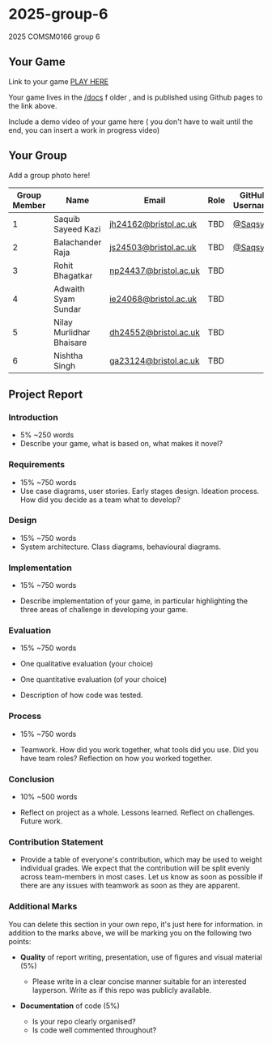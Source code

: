 # 2025-group-6

2025 COMSM0166 group 6

## Your Game

Link to your game [PLAY HERE](https://peteinfo.github.io/COMSM0166-project-template/)

Your game lives in the [/docs](/docs) f older , and is published using Github pages to the link above.

Include a demo video of your game here ( you don't have to wait until the end, you can insert a work in progress video)

## Your Group

Add a group photo here!   

| Group Member | Name                     | Email                 | Role | GitHub Username                    |
|--------------|--------------------------|-----------------------|------|------------------------------------|
| 1            | Saquib Sayeed Kazi       | jh24162@bristol.ac.uk | TBD  | [@Saqsy](https://github.com/Saqsy) |
| 2            | Balachander Raja         | js24503@bristol.ac.uk | TBD  |  [@Saqsy](https://github.com/Saqsy)                                  |
| 3            | Rohit Bhagatkar          | np24437@bristol.ac.uk | TBD  |                                    |
| 4            | Adwaith Syam Sundar      | ie24068@bristol.ac.uk | TBD  |                                    |
| 5            | Nilay Murlidhar Bhaisare | dh24552@bristol.ac.uk | TBD  |                                    |
| 6            | Nishtha Singh            | ga23124@bristol.ac.uk | TBD  |                                    |

## Project Report

### Introduction

- 5% ~250 words
- Describe your game, what is based on, what makes it novel?

### Requirements

- 15% ~750 words
- Use case diagrams, user stories. Early stages design. Ideation process. How did you decide as a team what to develop?

### Design

- 15% ~750 words
- System architecture. Class diagrams, behavioural diagrams.

### Implementation

- 15% ~750 words

- Describe implementation of your game, in particular highlighting the three areas of challenge in developing your game.

### Evaluation

- 15% ~750 words

- One qualitative evaluation (your choice)

- One quantitative evaluation (of your choice)

- Description of how code was tested.

### Process

- 15% ~750 words

- Teamwork. How did you work together, what tools did you use. Did you have team roles? Reflection on how you worked
  together.

### Conclusion

- 10% ~500 words

- Reflect on project as a whole. Lessons learned. Reflect on challenges. Future work.

### Contribution Statement

- Provide a table of everyone's contribution, which may be used to weight individual grades. We expect that the
  contribution will be split evenly across team-members in most cases. Let us know as soon as possible if there are any
  issues with teamwork as soon as they are apparent.

### Additional Marks

You can delete this section in your own repo, it's just here for information. in addition to the marks above, we will be
marking you on the following two points:

- **Quality** of report writing, presentation, use of figures and visual material (5%)
    - Please write in a clear concise manner suitable for an interested layperson. Write as if this repo was publicly
      available.

- **Documentation** of code (5%)

    - Is your repo clearly organised?
    - Is code well commented throughout?
